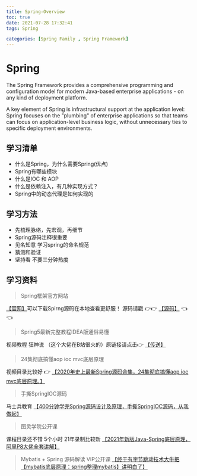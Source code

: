 ```yaml
---
title: Spring-Overview
toc: true
date: 2021-07-28 17:32:41
tags: Spring

categories: [Spring Family , Spring Framework]
--- 
```


# Spring

The Spring Framework provides a comprehensive
 programming and configuration model for modern Java-based enterprise applications - on any kind of deployment platform.

A key element of Spring is infrastructural support at the application level: Spring focuses on the "plumbing" of enterprise applications so that teams can focus on application-level business logic, without unnecessary ties to specific deployment environments.



## 学习清单

- 什么是Spring，为什么需要Spring(优点)
- Spring有哪些模块 
- 什么是IOC 和 AOP
- 什么是依赖注入，有几种实现方式？
- Spring中的动态代理是如何实现的


## 学习方法
- 先梳理脉络，先宏观，再细节
- Spring源码注释很重要
- 见名知意 学习spring的命名规范
- 猜测和验证
- 坚持看 不要三分钟热度

## 学习资料

> Spring框架官方网站

[【官网】](https://spring.io/projects/spring-framework#overview)可以下载Spirng源码在本地查看更舒服！ 源码请戳    👉👉 [【源码】](https://spring.io/projects/spring-framework#overview) 👈👈

> Spring5最新完整教程IDEA版通俗易懂 

视频教程 狂神说 （这个大佬在B站很火的）原链接请点击👉 [【传送】](https://www.bilibili.com/video/BV1WE411d7Dv?p=20)

> 24集彻底搞懂aop ioc mvc底层原理

视频目录比较好 👉 [【2020年史上最新Spring源码合集，24集彻底搞懂aop ioc mvc底层原理。】](https://www.bilibili.com/video/BV1Bt4y1S7nW?p=7)

> 手撕SpringIOC源码

马士兵教育 [【400分钟学完Spring源码设计及原理，手撕SpringIOC源码，从我做起】](https://www.bilibili.com/video/BV1CT4y1P7tK?p=1)


> 图灵学院公开课 

课程目录还不错 5个小时 21年录制比较新 [【2021年新版Java-Spring底层原理，阿里P8大佬全套讲解】](https://www.bilibili.com/video/BV1Ya411F73A?from=search&seid=11823196289005055636)

> Mybatis + Spring 源码解读 VIP公开课
[【终于有字节跳动技术大牛把【mybatis底层原理：spring整理mybatis】讲明白了】](https://www.bilibili.com/video/BV1Gv411s7hL?p=1)

